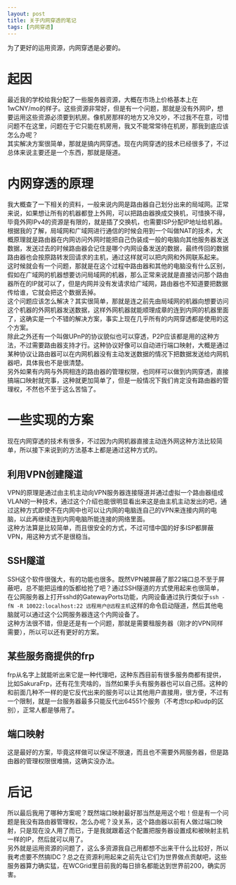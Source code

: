 ```yaml
---
layout: post
title: 关于内网穿透的笔记
tags: [内网穿透]
---
```


  为了更好的运用资源，内网穿透是必要的。<!--more-->     
  
# 起因
  最近我的学校给我分配了一些服务器资源，大概在市场上价格基本上在1wCNY/mo的样子。这些资源非常好，但是有一个问题，那就是没有外网IP，想要运用这些资源必须要到机房。像机房那样的地方又冷又吵，不过我不在意，可惜问题不在这里，问题在于它只能在机房用，我又不能常常待在机房，那我到底应该怎么办呢？   
  其实解决方案很简单，那就是搞内网穿透。现在内网穿透的技术已经很多了，不过总体来说主要还是一个东西，那就是隧道。   
  
# 内网穿透的原理
  我大概查了一下相关的资料，一般来说内网是路由器自己划分出来的局域网。正常来说，如果想让所有的机器都登上外网，可以把路由器换成交换机，可惜换不得，毕竟外网IPv4的资源是有限的，就是插了交换机，也需要ISP分配IP地址给机器。   
  根据我的了解，局域网和广域网进行通信的时候会用到一个叫做NAT的技术，大概原理就是路由器在内网访问外网时能把自己伪装成一般的电脑向其他服务器发送数据，发送过去的时候路由器会记住是哪个内网设备发送的数据，最终传回的数据路由器也会按原路转发回请求的主机，通过这样就可以把内网和外网联系起来。   
  这时候就会有一个问题，那就是在这个过程中路由器和其他的电脑没有什么区别，假如在广域网的机器想要访问局域网的机器，那么正常来说就是直接访问那个路由器所在的IP就可以了，但是内网并没有发请求给广域网，路由器也不知道要把数据传给谁，它就会把这个数据丢掉。   
  这个问题应该怎么解决？其实很简单，那就是连之前先由局域网的机器向想要访问这个机器的外网机器发送数据，这样外网机器就能顺理成章的连到内网的机器里面了，这确实是一个不错的解决方案，事实上现在几乎所有的内网穿透都是使用的这个方案。   
  除此之外还有一个叫做UPnP的协议貌似也可以穿透，P2P应该都是用的这种方法，不过需要路由器支持才行。这种协议好像可以自动进行端口映射，大概是通过某种协议让路由器可以在内网机器没有主动发送数据的情况下把数据发送给内网机器吧，具体我也不是很清楚。    
  另外如果有内网与外网相连的路由器的管理权限，也同样可以做到内网穿透，直接搞端口映射就完事，这种就更加简单了，但是一般情况下我们肯定没有路由器的管理权，不然也不至于这么苦恼了。   
  
# 一些实现的方案
  现在内网穿透的技术有很多，不过因为内网机器直接主动连外网这种方法比较简单，所以接下来说到的方法基本上都是通过这种方式的。   
## 利用VPN创建隧道
  VPN的原理是通过由主机主动向VPN服务器连接隧道并通过虚拟一个路由器组成VLAN的一种技术，通过这个介绍也能很明显看出来这是由主机主动发出的吧，通过这种方式即使不在内网中也可以让内网的电脑连自己的VPN来连接内网的电脑，以此再继续连到内网电脑所能连接的网络里面。   
  这种方法算是比较简单，而且很安全的方式，不过可惜中国的好多ISP都屏蔽VPN，用这种方式不是很稳当。   
## SSH隧道
  SSH这个软件很强大，有的功能也很多。既然VPN被屏蔽了那22端口总不至于屏蔽吧，总不能把运维的饭都给抢了吧？通过SSH隧道的方式使用起来也很简单，在公网服务器上打开sshd的GatewayPorts功能，内网设备通过执行类似于`ssh -fN -R 10022:localhost:22 远程用户@远程主机`这样的命令启动隧道，然后其他电脑就可以通过这个公网服务器连这个内网设备了。   
  这种方法很不错，但是还是有一个问题，那就是需要租服务器（刚才的VPN同样需要），所以可以还有更好的方案。   
## 某些服务商提供的frp
  frp从名字上就能听出来它是一种代理吧，这种东西目前有很多服务商都有提供，比如SakuraFrp，还有花生壳啥的，当然如果手头有服务器也可以自己搭。这种的和前面几种不一样的是它反代出来的服务可以让其他用户直接用，很方便，不过有一个限制，就是一台服务器最多只能反代出64551个服务（不考虑tcp和udp的区别），正常人都是够用了。   
## 端口映射
  这是最好的方案，毕竟这样做可以保证不限速，而且也不需要外网服务器，但是路由器的管理权限很难搞，这确实没办法。   

# 后记
  所以最后我用了哪种方案呢？既然端口映射最好那当然是用这个啦！但是有一个问题是我没有路由器管理权，怎么办呢？没关系，这个路由器以前有人做过端口映射，只是现在没人用了而已，于是我就跟着这个配置把服务器设置成和被映射主机一样的IP，然后就可以用了。   
  另外就是运用资源的问题了，这么多资源我自己用都想不出来干什么比较好，所以我考虑要不然搞IDC？总之在资源利用起来之前先让它们为世界做点贡献吧，这些服务器算力确实猛，在WCGrid里目前我的每日排名都能达到世界前200，确实厉害。
